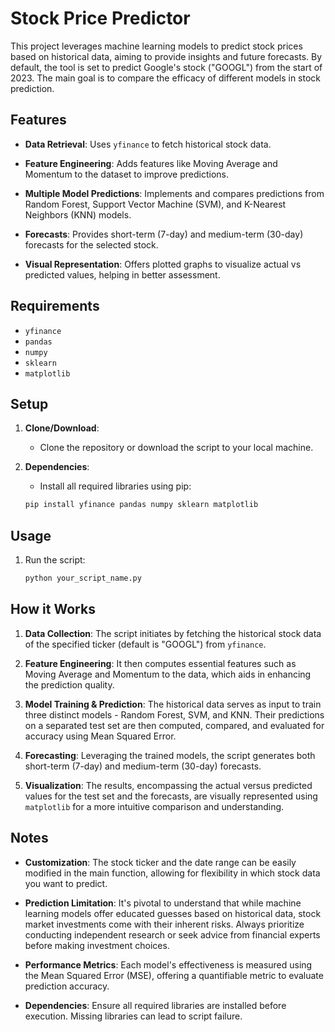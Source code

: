 # Stock Price Predictor

This project leverages machine learning models to predict stock prices based on historical data, aiming to provide insights and future forecasts. By default, the tool is set to predict Google's stock ("GOOGL") from the start of 2023. The main goal is to compare the efficacy of different models in stock prediction.

## Features

- **Data Retrieval**: Uses `yfinance` to fetch historical stock data.
- **Feature Engineering**: Adds features like Moving Average and Momentum to the dataset to improve predictions.
- **Multiple Model Predictions**: Implements and compares predictions from Random Forest, Support Vector Machine (SVM), and K-Nearest Neighbors (KNN) models.
- **Forecasts**: Provides short-term (7-day) and medium-term (30-day) forecasts for the selected stock.

- **Visual Representation**: Offers plotted graphs to visualize actual vs predicted values, helping in better assessment.

## Requirements

- `yfinance`
- `pandas`
- `numpy`
- `sklearn`
- `matplotlib`

## Setup

1. **Clone/Download**:

   - Clone the repository or download the script to your local machine.

2. **Dependencies**:

   - Install all required libraries using pip:

   ```bash
   pip install yfinance pandas numpy sklearn matplotlib
   ```

## Usage

1. Run the script:
   ```bash
   python your_script_name.py
   ```

## How it Works

1. **Data Collection**: The script initiates by fetching the historical stock data of the specified ticker (default is "GOOGL") from `yfinance`.

2. **Feature Engineering**: It then computes essential features such as Moving Average and Momentum to the data, which aids in enhancing the prediction quality.

3. **Model Training & Prediction**: The historical data serves as input to train three distinct models - Random Forest, SVM, and KNN. Their predictions on a separated test set are then computed, compared, and evaluated for accuracy using Mean Squared Error.

4. **Forecasting**: Leveraging the trained models, the script generates both short-term (7-day) and medium-term (30-day) forecasts.

5. **Visualization**: The results, encompassing the actual versus predicted values for the test set and the forecasts, are visually represented using `matplotlib` for a more intuitive comparison and understanding.

## Notes

- **Customization**: The stock ticker and the date range can be easily modified in the main function, allowing for flexibility in which stock data you want to predict.

- **Prediction Limitation**: It's pivotal to understand that while machine learning models offer educated guesses based on historical data, stock market investments come with their inherent risks. Always prioritize conducting independent research or seek advice from financial experts before making investment choices.

- **Performance Metrics**: Each model's effectiveness is measured using the Mean Squared Error (MSE), offering a quantifiable metric to evaluate prediction accuracy.

- **Dependencies**: Ensure all required libraries are installed before execution. Missing libraries can lead to script failure.
